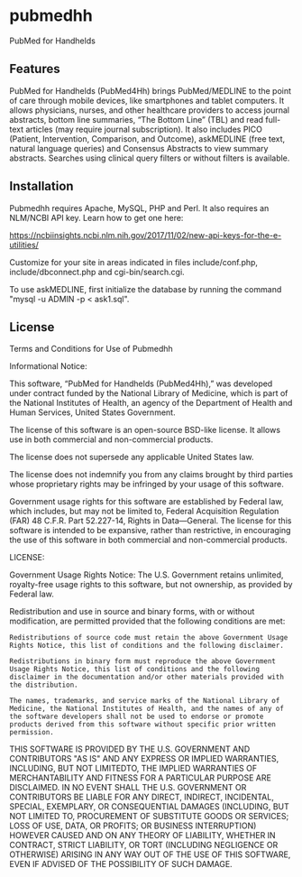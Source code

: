 # pubmedhh
PubMed for Handhelds

## Features

PubMed for Handhelds (PubMed4Hh) brings PubMed/MEDLINE to the point of care through mobile devices, like smartphones and tablet computers. It allows physicians, nurses, and other healthcare providers to access journal abstracts, bottom line summaries, “The Bottom Line” (TBL) and read full-text articles (may require journal subscription). It also includes PICO (Patient, Intervention, Comparison, and Outcome), askMEDLINE (free text, natural language queries) and Consensus Abstracts to view summary abstracts. Searches using clinical query filters or without filters is available.

## Installation

Pubmedhh requires Apache, MySQL, PHP and Perl. It also requires an NLM/NCBI API key. Learn how to get one here:

  https://ncbiinsights.ncbi.nlm.nih.gov/2017/11/02/new-api-keys-for-the-e-utilities/

Customize for your site in areas indicated in files include/conf.php, include/dbconnect.php and cgi-bin/search.cgi.

To use askMEDLINE, first initialize the database by running the command "mysql -u ADMIN -p < ask1.sql". 

## License

Terms and Conditions for Use of Pubmedhh

Informational Notice:

This software, “PubMed for Handhelds (PubMed4Hh),” was developed under contract funded by the National Library of Medicine, which is part of the National Institutes of Health, an agency of the Department of Health and Human Services, United States Government.

The license of this software is an open-source BSD-like license. It allows use in both commercial and non-commercial products.

The license does not supersede any applicable United States law.

The license does not indemnify you from any claims brought by third parties whose proprietary rights may be infringed by your usage of this software.

Government usage rights for this software are established by Federal law, which includes, but may not be limited to, Federal Acquisition Regulation (FAR) 48 C.F.R. Part 52.227-14, Rights in Data—General. The license for this software is intended to be expansive, rather than restrictive, in encouraging the use of this software in both commercial and non-commercial products.

LICENSE:

Government Usage Rights Notice: The U.S. Government retains unlimited, royalty-free usage rights to this software, but not ownership, as provided by Federal law.

Redistribution and use in source and binary forms, with or without modification, are permitted provided that the following conditions are met:

    Redistributions of source code must retain the above Government Usage Rights Notice, this list of conditions and the following disclaimer.

    Redistributions in binary form must reproduce the above Government Usage Rights Notice, this list of conditions and the following disclaimer in the documentation and/or other materials provided with the distribution.

    The names, trademarks, and service marks of the National Library of Medicine, the National Institutes of Health, and the names of any of the software developers shall not be used to endorse or promote products derived from this software without specific prior written permission.

THIS SOFTWARE IS PROVIDED BY THE U.S. GOVERNMENT AND CONTRIBUTORS "AS IS" AND ANY EXPRESS OR IMPLIED WARRANTIES, INCLUDING, BUT NOT LIMITEDTO, THE IMPLIED WARRANTIES OF MERCHANTABILITY AND FITNESS FOR A PARTICULAR PURPOSE ARE DISCLAIMED. IN NO EVENT SHALL THE U.S. GOVERNMENT OR CONTRIBUTORS BE LIABLE FOR ANY DIRECT, INDIRECT, INCIDENTAL, SPECIAL, EXEMPLARY, OR CONSEQUENTIAL DAMAGES (INCLUDING, BUT NOT LIMITED TO, PROCUREMENT OF SUBSTITUTE GOODS OR SERVICES; LOSS OF USE, DATA, OR PROFITS; OR BUSINESS INTERRUPTION) HOWEVER CAUSED AND ON ANY THEORY OF LIABILITY, WHETHER IN CONTRACT, STRICT LIABILITY, OR TORT (INCLUDING NEGLIGENCE OR OTHERWISE) ARISING IN ANY WAY OUT OF THE USE OF THIS SOFTWARE, EVEN IF ADVISED OF THE POSSIBILITY OF SUCH DAMAGE.
